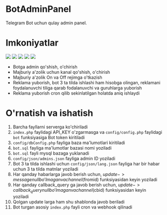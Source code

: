 # BotAdminPanel
Telegram Bot uchun qulay admin panel.
# Imkoniyatlar
![](https://okdeveloper.uz/okdeveloper/tgbots/bot/screens/photo_2022-08-26_11-02-15.jpg)
![](https://okdeveloper.uz/okdeveloper/tgbots/bot/screens/photo_2022-08-26_11-02-51.jpg)
![](https://okdeveloper.uz/okdeveloper/tgbots/bot/screens/photo_2022-08-26_11-03-20.jpg)
![](https://okdeveloper.uz/okdeveloper/tgbots/bot/screens/photo_2022-08-26_11-03-46.jpg)
![](https://okdeveloper.uz/okdeveloper/tgbots/bot/screens/photo_2022-09-19_18-47-24.jpg)
- Botga admin qo'shish, o'chirish
- Majburiy a'zolik uchun kanal qo'shish, o'chirish
- Majburiy a'zolik On va Off rejimga o'tkazish
- Reklama yuborish, bot 3 ta tilda ishlashi ham hisobga olingan, reklamani foydalanuvchi tiliga qarab fodalanuvchi va guruhlarga yuborish
- Reklama yuborish cron qilib sekinlatilgan holatda aniq ishlaydi
# O'rnatish va ishatish
1. Barcha fayllarni serverga ko'chiriladi
2. `index.php` faylidagi API_KEY o'zgarmasga va `config/config.php` faylidagi `bot` funksiyasiga Bot token kiritiladi
3. `config/dbConfig.php` fayliga baza ma'lumotlari kiritiladi
4. `bot.sql` fayliga ma'lumotlar bazasi nomi yoziladi
5. `bot.sql` fayli mysql bazaga yuklanadi
6. `config/json/admins.json` fayliga admin ID yoziladi
7. Bot 3 ta tilda ishlashi uchun `config/json/lang.json` fayliga har bir habar uchun 3 ta tilda matnlar yoziladi
8. Har qanday habarlarga javob berish uchun, $update->message null bo'lmagan va channel($fromid) funksiyasidan keyin yoziladi
9. Har qanday callback_query ga javob berish uchun, $update->callback_query null bo'lmagan va channel($cbid) funksiyasidan keyin yoziladi
10. Qolgan update larga ham shu shablonda javob beriladi
11. Bot turgan asosiy `index.php` fayli cron va webhook qilinadi